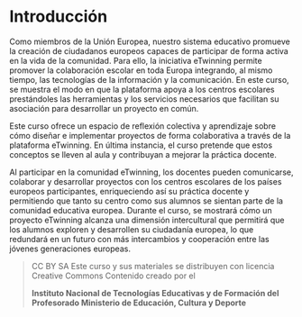 # Introducción

Como miembros de la Unión Europea, nuestro sistema educativo promueve la creación de ciudadanos europeos capaces de participar de forma activa en la vida de la comunidad. Para ello, la iniciativa eTwinning permite promover la colaboración escolar en toda Europa integrando, al mismo tiempo, las tecnologías de la información y la comunicación. En este curso, se muestra el modo en que la plataforma apoya a los centros escolares prestándoles las herramientas y los servicios necesarios que facilitan su asociación para desarrollar un proyecto en común.

Este curso ofrece un espacio de reflexión colectiva y aprendizaje sobre cómo diseñar e implementar proyectos de forma colaborativa a través de la plataforma eTwinning. En última instancia, el curso pretende que estos conceptos se lleven al aula y contribuyan a mejorar la práctica docente.

Al participar en la comunidad eTwinning, los docentes pueden comunicarse, colaborar y desarrollar proyectos con los centros escolares de los países europeos participantes, enriqueciendo así su práctica docente y permitiendo que tanto su centro como sus alumnos se sientan parte de la comunidad educativa europea. Durante el curso, se mostrará cómo un proyecto eTwinning alcanza una dimensión intercultural que permitirá que los alumnos exploren y desarrollen su ciudadanía europea, lo que redundará en un futuro con más intercambios y cooperación entre las jóvenes generaciones europeas.

> CC BY SA Este curso y sus materiales se distribuyen con licencia Creative Commons Contenido creado por el
>
> **Instituto Nacional de Tecnologías Educativas y de Formación del Profesorado Ministerio de Educación, Cultura y Deporte**



